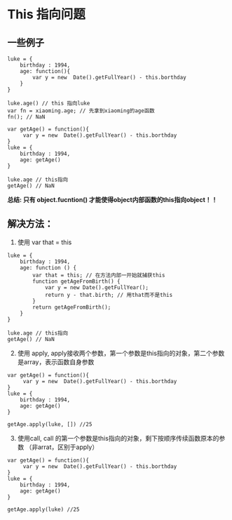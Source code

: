 # This 指向问题


## 一些例子

```
luke = {
    birthday : 1994,
    age: function(){
        var y = new  Date().getFullYear() - this.borthday
    }
}

luke.age() // this 指向luke
var fn = xiaoming.age; // 先拿到xiaoming的age函数
fn(); // NaN

```

```
var getAge() = function(){
     var y = new  Date().getFullYear() - this.borthday
}
luke = {
    birthday : 1994,
    age: getAge()
}

luke.age // this指向
getAge() // NaN

```
**总结: 只有 object.fucntion() 才能使得object内部函数的this指向object！！**

## 解决方法：

1. 使用 var that = this
```
luke = {
    birthday : 1994,
    age: function () {
        var that = this; // 在方法内部一开始就捕获this
        function getAgeFromBirth() {
            var y = new Date().getFullYear();
            return y - that.birth; // 用that而不是this
        }
        return getAgeFromBirth();
    }
}

luke.age // this指向
getAge() // NaN

```

2. 使用 apply, apply接收两个参数，第一个参数是this指向的对象，第二个参数是array，表示函数自身参数
```
var getAge() = function(){
     var y = new  Date().getFullYear() - this.borthday
}
luke = {
    birthday : 1994,
    age: getAge()
}

getAge.apply(luke, []) //25

```

3. 使用call, call 的第一个参数是this指向的对象，剩下按顺序传续函数原本的参数 （非arrat，区别于apply）
```
var getAge() = function(){
     var y = new  Date().getFullYear() - this.borthday
}
luke = {
    birthday : 1994,
    age: getAge()
}

getAge.apply(luke) //25

```



